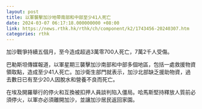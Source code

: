 ```yaml
---
layout: post
title: 以軍襲擊加沙地帶南部和中部至少41人死亡
date: 2024-03-07 06:17:18.000000000 +08:00
link: https://news.rthk.hk/rthk/ch/component/k2/1743456-20240307.htm
categories: rthk
---
```


加沙戰爭持續五個月，至今造成超過3萬零700人死亡，7萬2千人受傷。

巴勒斯坦傳媒報道，以軍星期三襲擊加沙南部和中部多個地區，包括一處救援物資領取點，造成至少41人死亡。加沙衛生部門就表示，加沙北部缺乏援助物資，過去數日已有至少20人因脫水和營養不良而死亡。

在埃及開羅舉行的停火和互換被扣押人員談判陷入僵局。哈馬斯堅持釋放人質前必須停火，以軍亦必須離開加沙，並讓加沙居民返回家園。
